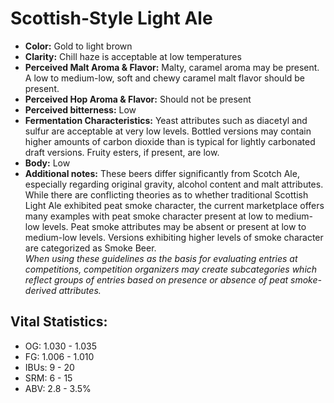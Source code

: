 # Scottish-Style Light Ale

- **Color:** Gold to light brown
- **Clarity:** Chill haze is acceptable at low temperatures
- **Perceived Malt Aroma & Flavor:** Malty, caramel aroma may be present. A low to medium-low, soft and chewy caramel malt flavor should be present.
- **Perceived Hop Aroma & Flavor:** Should not be present
- **Perceived bitterness:** Low
- **Fermentation Characteristics:** Yeast attributes such as diacetyl and sulfur are acceptable at very low levels. Bottled versions may contain higher amounts of carbon dioxide than is typical for lightly carbonated draft versions. Fruity esters, if present, are low.
- **Body:** Low
- **Additional notes:** These beers differ significantly from Scotch Ale, especially regarding original gravity, alcohol content and malt attributes. While there are conflicting theories as to whether traditional Scottish Light Ale exhibited peat smoke character, the current marketplace offers many examples with peat smoke character present at low to medium-low levels. Peat smoke attributes may be absent or present at low to medium-low levels. Versions exhibiting higher levels of smoke character are categorized as Smoke Beer. <br/>
_When using these guidelines as the basis for evaluating entries at competitions, competition organizers may create subcategories which reflect groups of entries based on presence or absence of peat smoke-derived attributes._

## Vital Statistics:

- OG: 1.030 - 1.035
- FG: 1.006 - 1.010
- IBUs: 9 - 20
- SRM: 6 - 15
- ABV: 2.8 - 3.5%
